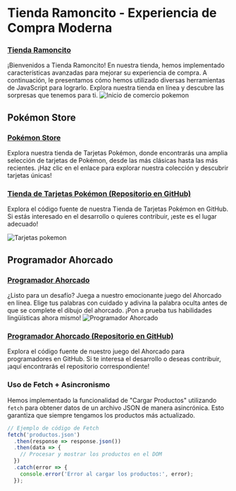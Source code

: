 # Tienda Ramoncito - Experiencia de Compra Moderna
### [Tienda Ramoncito](https://hectordanielayarachifuentes.github.io/TIENDA-RAMONCITO/)

¡Bienvenidos a Tienda Ramoncito! En nuestra tienda, hemos implementado características avanzadas para mejorar su experiencia de compra. A continuación, le presentamos cómo hemos utilizado diversas herramientas de JavaScript para lograrlo. Explora nuestra tienda en línea y descubre las sorpresas que tenemos para ti.
![Inicio de comercio pokemon](https://github.com/HectorDanielAyarachiFuentes/TIENDA-RAMONCITO/blob/main/Fotos%20readme/Opera%20Instant%C3%A1nea_2023-09-28_163500_hectordanielayarachifuentes.github.io.png?raw=true)
## Pokémon Store
### [Pokémon Store](https://hectordanielayarachifuentes.github.io/TARJETAS-POKEMON-STORE/index.html)

Explora nuestra tienda de Tarjetas Pokémon, donde encontrarás una amplia selección de tarjetas de Pokémon, desde las más clásicas hasta las más recientes. ¡Haz clic en el enlace para explorar nuestra colección y descubrir tarjetas únicas!
### [Tienda de Tarjetas Pokémon (Repositorio en GitHub)](https://github.com/HectorDanielAyarachiFuentes/TARJETAS-POKEMON-STORE?fbclid=IwAR00KdXIjbbvlkJv4I_64HRnh-Gm4JPAtwQF1Zgw4m0gfL0Xp_iniOuYUm4)

Explora el código fuente de nuestra Tienda de Tarjetas Pokémon en GitHub. Si estás interesado en el desarrollo o quieres contribuir, ¡este es el lugar adecuado!

![Tarjetas pokemon](https://github.com/HectorDanielAyarachiFuentes/TIENDA-RAMONCITO/blob/main/Fotos%20readme/Opera%20Instant%C3%A1nea_2023-09-28_163335_hectordanielayarachifuentes.github.io.png?raw=true)
## Programador Ahorcado
### [Programador Ahorcado](https://hectordanielayarachifuentes.github.io/ahorcado/)

¿Listo para un desafío? Juega a nuestro emocionante juego del Ahorcado en línea. Elige tus palabras con cuidado y adivina la palabra oculta antes de que se complete el dibujo del ahorcado. ¡Pon a prueba tus habilidades lingüísticas ahora mismo!
![Programador Ahorcado](https://github.com/HectorDanielAyarachiFuentes/TIENDA-RAMONCITO/blob/main/Fotos%20readme/Opera%20Instant%C3%A1nea_2023-09-28_163346_hectordanielayarachifuentes.github.io.png?raw=true)

### [Programador Ahorcado (Repositorio en GitHub)](https://github.com/HectorDanielAyarachiFuentes/ahorcado)

Explora el código fuente de nuestro juego del Ahorcado para programadores en GitHub. Si te interesa el desarrollo o deseas contribuir, ¡aquí encontrarás el repositorio correspondiente!

### Uso de Fetch + Asincronismo

Hemos implementado la funcionalidad de "Cargar Productos" utilizando `fetch` para obtener datos de un archivo JSON de manera asincrónica. Esto garantiza que siempre tengamos los productos más actualizado.

```javascript
// Ejemplo de código de Fetch
fetch('productos.json')
  .then(response => response.json())
  .then(data => {
    // Procesar y mostrar los productos en el DOM
  })
  .catch(error => {
    console.error('Error al cargar los productos:', error);
  });
